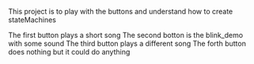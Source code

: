 This project is to play with the buttons and understand how to create
stateMachines

The first button plays a short song
The second botton is the blink_demo with some sound
The third button plays a different song
The forth button does nothing but it could do anything

